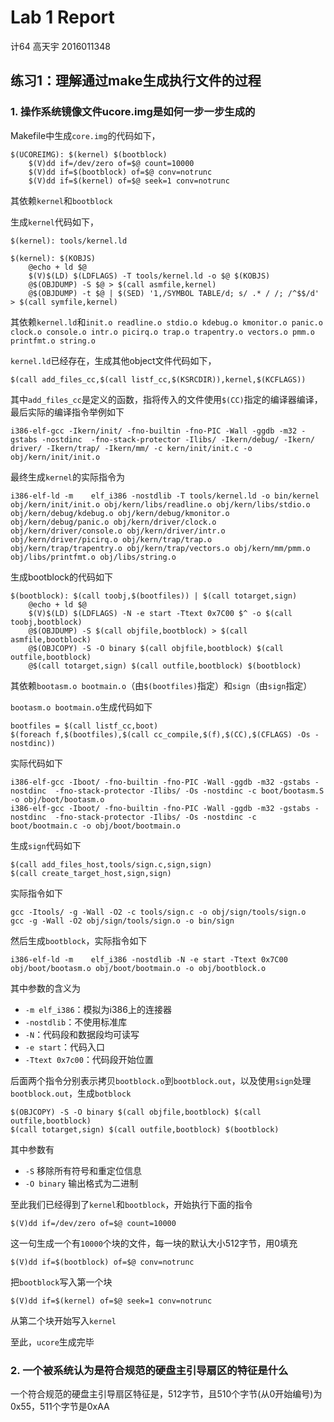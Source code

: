 # Lab 1 Report

计64 高天宇 2016011348

## 练习1：理解通过make生成执行文件的过程

### 1. 操作系统镜像文件ucore.img是如何一步一步生成的

Makefile中生成`core.img`的代码如下，

```
$(UCOREIMG): $(kernel) $(bootblock)
	$(V)dd if=/dev/zero of=$@ count=10000
	$(V)dd if=$(bootblock) of=$@ conv=notrunc
	$(V)dd if=$(kernel) of=$@ seek=1 conv=notrunc
```

其依赖`kernel`和`bootblock`

生成`kernel`代码如下，

```
$(kernel): tools/kernel.ld

$(kernel): $(KOBJS)
	@echo + ld $@
	$(V)$(LD) $(LDFLAGS) -T tools/kernel.ld -o $@ $(KOBJS)
	@$(OBJDUMP) -S $@ > $(call asmfile,kernel)
	@$(OBJDUMP) -t $@ | $(SED) '1,/SYMBOL TABLE/d; s/ .* / /; /^$$/d' > $(call symfile,kernel)
```

其依赖`kernel.ld`和`init.o readline.o stdio.o kdebug.o kmonitor.o panic.o clock.o console.o intr.o picirq.o trap.o trapentry.o vectors.o pmm.o printfmt.o string.o`

`kernel.ld`已经存在，生成其他object文件代码如下，

```
$(call add_files_cc,$(call listf_cc,$(KSRCDIR)),kernel,$(KCFLAGS))
```

其中`add_files_cc`是定义的函数，指将传入的文件使用`$(CC)`指定的编译器编译，最后实际的编译指令举例如下

```
i386-elf-gcc -Ikern/init/ -fno-builtin -fno-PIC -Wall -ggdb -m32 -gstabs -nostdinc  -fno-stack-protector -Ilibs/ -Ikern/debug/ -Ikern/ driver/ -Ikern/trap/ -Ikern/mm/ -c kern/init/init.c -o obj/kern/init/init.o
```

最终生成`kernel`的实际指令为

```
i386-elf-ld -m    elf_i386 -nostdlib -T tools/kernel.ld -o bin/kernel  obj/kern/init/init.o obj/kern/libs/readline.o obj/kern/libs/stdio.o obj/kern/debug/kdebug.o obj/kern/debug/kmonitor.o obj/kern/debug/panic.o obj/kern/driver/clock.o obj/kern/driver/console.o obj/kern/driver/intr.o obj/kern/driver/picirq.o obj/kern/trap/trap.o obj/kern/trap/trapentry.o obj/kern/trap/vectors.o obj/kern/mm/pmm.o  obj/libs/printfmt.o obj/libs/string.o
```

生成bootblock的代码如下

```
$(bootblock): $(call toobj,$(bootfiles)) | $(call totarget,sign)
	@echo + ld $@
	$(V)$(LD) $(LDFLAGS) -N -e start -Ttext 0x7C00 $^ -o $(call toobj,bootblock)
	@$(OBJDUMP) -S $(call objfile,bootblock) > $(call asmfile,bootblock)
	@$(OBJCOPY) -S -O binary $(call objfile,bootblock) $(call outfile,bootblock)
	@$(call totarget,sign) $(call outfile,bootblock) $(bootblock)
```

其依赖`bootasm.o bootmain.o`（由`$(bootfiles)`指定）和`sign`（由`sign`指定）

`bootasm.o bootmain.o`生成代码如下

```
bootfiles = $(call listf_cc,boot)
$(foreach f,$(bootfiles),$(call cc_compile,$(f),$(CC),$(CFLAGS) -Os -nostdinc))
```

实际代码如下

```
i386-elf-gcc -Iboot/ -fno-builtin -fno-PIC -Wall -ggdb -m32 -gstabs -nostdinc  -fno-stack-protector -Ilibs/ -Os -nostdinc -c boot/bootasm.S -o obj/boot/bootasm.o
i386-elf-gcc -Iboot/ -fno-builtin -fno-PIC -Wall -ggdb -m32 -gstabs -nostdinc  -fno-stack-protector -Ilibs/ -Os -nostdinc -c boot/bootmain.c -o obj/boot/bootmain.o
```

生成`sign`代码如下

```
$(call add_files_host,tools/sign.c,sign,sign)
$(call create_target_host,sign,sign)
```

实际指令如下

```
gcc -Itools/ -g -Wall -O2 -c tools/sign.c -o obj/sign/tools/sign.o
gcc -g -Wall -O2 obj/sign/tools/sign.o -o bin/sign
```

然后生成`bootblock`，实际指令如下

```
i386-elf-ld -m    elf_i386 -nostdlib -N -e start -Ttext 0x7C00 obj/boot/bootasm.o obj/boot/bootmain.o -o obj/bootblock.o
```

其中参数的含义为

* `-m elf_i386`：模拟为i386上的连接器
* `-nostdlib`：不使用标准库
* `-N`：代码段和数据段均可读写
* `-e start`：代码入口
* `-Ttext 0x7c00`：代码段开始位置

后面两个指令分别表示拷贝`bootblock.o`到`bootblock.out`，以及使用`sign`处理`bootblock.out`，生成`botblock`

```
$(OBJCOPY) -S -O binary $(call objfile,bootblock) $(call outfile,bootblock)
$(call totarget,sign) $(call outfile,bootblock) $(bootblock)
```

其中参数有

* `-S` 移除所有符号和重定位信息
* `-O binary` 输出格式为二进制

至此我们已经得到了`kernel`和`bootblock`，开始执行下面的指令

```
$(V)dd if=/dev/zero of=$@ count=10000
```
这一句生成一个有`10000`个块的文件，每一块的默认大小512字节，用0填充

```
$(V)dd if=$(bootblock) of=$@ conv=notrunc
```
把`bootblock`写入第一个块

```
$(V)dd if=$(kernel) of=$@ seek=1 conv=notrunc
```
从第二个块开始写入`kernel`

至此，`ucore`生成完毕

### 2. 一个被系统认为是符合规范的硬盘主引导扇区的特征是什么

一个符合规范的硬盘主引导扇区特征是，512字节，且510个字节(从0开始编号)为0x55，511个字节是0xAA
